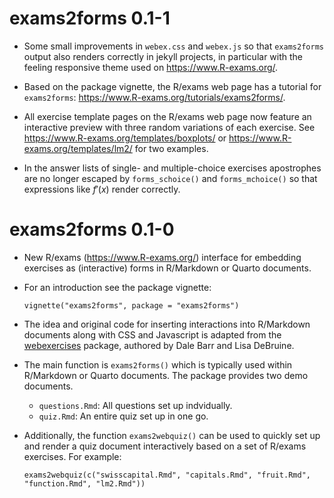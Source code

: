 # exams2forms 0.1-1

* Some small improvements in `webex.css` and `webex.js` so that
  `exams2forms` output also renders correctly in jekyll projects,
  in particular with the feeling responsive theme used on
  <https://www.R-exams.org/>.
  
* Based on the package vignette, the R/exams web page has a tutorial
  for `exams2forms`: <https://www.R-exams.org/tutorials/exams2forms/>.
  
* All exercise template pages on the R/exams web page now feature an
  interactive preview with three random variations of each exercise.
  See <https://www.R-exams.org/templates/boxplots/> or
  <https://www.R-exams.org/templates/lm2/> for two examples.

* In the answer lists of single- and multiple-choice exercises
  apostrophes are no longer escaped by `forms_schoice()` and
  `forms_mchoice()` so that expressions like $f'(x)$ render correctly.


# exams2forms 0.1-0

* New R/exams (<https://www.R-exams.org/>) interface for
  embedding exercises as (interactive) forms in R/Markdown or
  Quarto documents.

* For an introduction see the package vignette:

  `vignette("exams2forms", package = "exams2forms")`

* The idea and original code for inserting interactions into
  R/Markdown documents along with CSS and Javascript is adapted from
  the [webexercises](https://psyteachr.github.io/webexercises/) package,
  authored by Dale Barr and Lisa DeBruine.

* The main function is `exams2forms()` which is typically
  used within R/Markdown or Quarto documents. The package provides two
  demo documents.

  - `questions.Rmd`: All questions set up indvidually.
  - `quiz.Rmd`: An entire quiz set up in one go.

* Additionally, the function `exams2webquiz()` can be used to quickly
  set up and render a quiz document interactively based on a set of
  R/exams exercises. For example:  

  `exams2webquiz(c("swisscapital.Rmd", "capitals.Rmd", "fruit.Rmd", "function.Rmd", "lm2.Rmd"))`
